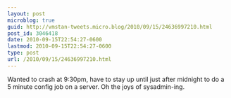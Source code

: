 ```yaml
---
layout: post
microblog: true
guid: http://vmstan-tweets.micro.blog/2010/09/15/24636997210.html
post_id: 3046418
date: 2010-09-15T22:54:27-0600
lastmod: 2010-09-15T22:54:27-0600
type: post
url: /2010/09/15/24636997210.html
---
```

Wanted to crash at 9:30pm, have to stay up until just after midnight to do a 5 minute config job on a server. Oh the joys of sysadmin-ing.
